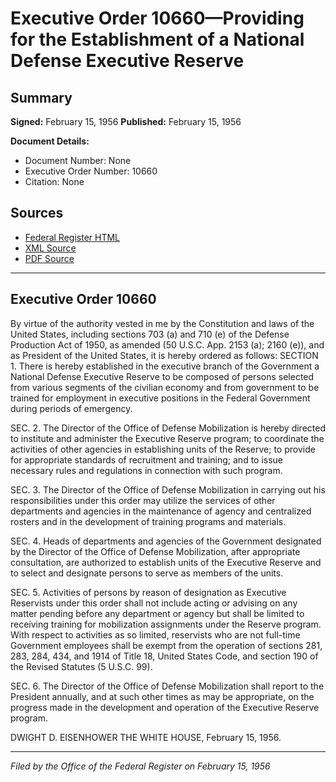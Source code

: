 # Executive Order 10660—Providing for the Establishment of a National Defense Executive Reserve

## Summary

**Signed:** February 15, 1956
**Published:** February 15, 1956

**Document Details:**
- Document Number: None
- Executive Order Number: 10660
- Citation: None

## Sources
- [Federal Register HTML](https://www.presidency.ucsb.edu/documents/executive-order-10660-providing-for-the-establishment-national-defense-executive-reserve)
- [XML Source](None)
- [PDF Source](None)

---

## Executive Order 10660

By virtue of the authority vested in me by the Constitution and laws of the United States, including sections 703 (a) and 710 (e) of the Defense Production Act of 1950, as amended (50 U.S.C. App. 2153 (a); 2160 (e)), and as President of the United States, it is hereby ordered as follows:
SECTION 1. There is hereby established in the executive branch of the Government a National Defense Executive Reserve to be composed of persons selected from various segments of the civilian economy and from government to be trained for employment in executive positions in the Federal Government during periods of emergency.

SEC. 2. The Director of the Office of Defense Mobilization is hereby directed to institute and administer the Executive Reserve program; to coordinate the activities of other agencies in establishing units of the Reserve; to provide for appropriate standards of recruitment and training; and to issue necessary rules and regulations in connection with such program.

SEC. 3. The Director of the Office of Defense Mobilization in carrying out his responsibilities under this order may utilize the services of other departments and agencies in the maintenance of agency and centralized rosters and in the development of training programs and materials.

SEC. 4. Heads of departments and agencies of the Government designated by the Director of the Office of Defense Mobilization, after appropriate consultation, are authorized to establish units of the Executive Reserve and to select and designate persons to serve as members of the units.

SEC. 5. Activities of persons by reason of designation as Executive Reservists under this order shall not include acting or advising on any matter pending before any department or agency but shall be limited to receiving training for mobilization assignments under the Reserve program. With respect to activities as so limited, reservists who are not full-time Government employees shall be exempt from the operation of sections 281, 283, 284, 434, and 1914 of Title 18, United States Code, and section 190 of the Revised Statutes (5 U.S.C. 99).

SEC. 6. The Director of the Office of Defense Mobilization shall report to the President annually, and at such other times as may be appropriate, on the progress made in the development and operation of the Executive Reserve program.

DWIGHT D. EISENHOWER
THE WHITE HOUSE,
February 15, 1956.

---

*Filed by the Office of the Federal Register on February 15, 1956*
